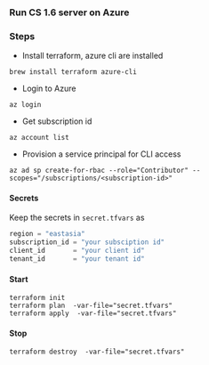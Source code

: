 ### Run CS 1.6 server on Azure

### Steps

- Install terraform, azure cli are installed

```
brew install terraform azure-cli
```

- Login to Azure

```
az login
```

- Get subscription id

```
az account list
```

- Provision a service principal for CLI access

```
az ad sp create-for-rbac --role="Contributor" --scopes="/subscriptions/<subscription-id>"
```

#### Secrets

Keep the secrets in `secret.tfvars` as 

```terraform
region = "eastasia"
subscription_id = "your subsciption id"
client_id       = "your client id"
tenant_id       = "your tenant id"
```

#### Start

```
terraform init
terraform plan  -var-file="secret.tfvars"
terraform apply  -var-file="secret.tfvars"
```

#### Stop

```
terraform destroy  -var-file="secret.tfvars"
```
